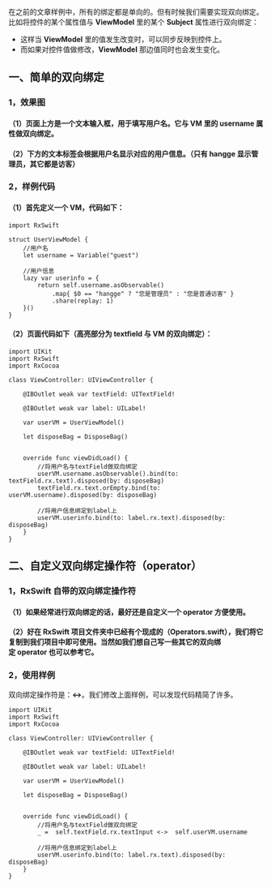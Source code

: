  在之前的文章样例中，所有的绑定都是单向的。但有时候我们需要实现双向绑定。比如将控件的某个属性值与 **ViewModel** 里的某个 **Subject** 属性进行双向绑定：
* 这样当 **ViewModel** 里的值发生改变时，可以同步反映到控件上。
* 而如果对控件值做修改，**ViewModel** 那边值同时也会发生变化。


## 一、简单的双向绑定

### 1，效果图
#### （1）页面上方是一个文本输入框，用于填写用户名。它与 VM 里的 username 属性做双向绑定。
#### （2）下方的文本标签会根据用户名显示对应的用户信息。（只有 hangge 显示管理员，其它都是访客）


### 2，样例代码

#### （1）首先定义一个 VM，代码如下：



```
import RxSwift
 
struct UserViewModel {
    //用户名
    let username = Variable("guest")
     
    //用户信息
    lazy var userinfo = {
        return self.username.asObservable()
            .map{ $0 == "hangge" ? "您是管理员" : "您是普通访客" }
            .share(replay: 1)
    }()
}

```

#### （2）页面代码如下（高亮部分为 textfield 与 VM 的双向绑定）：


```
import UIKit
import RxSwift
import RxCocoa
 
class ViewController: UIViewController {
 
    @IBOutlet weak var textField: UITextField!
     
    @IBOutlet weak var label: UILabel!
     
    var userVM = UserViewModel()
     
    let disposeBag = DisposeBag()
     
     
    override func viewDidLoad() {
        //将用户名与textField做双向绑定
        userVM.username.asObservable().bind(to: textField.rx.text).disposed(by: disposeBag)
        textField.rx.text.orEmpty.bind(to: userVM.username).disposed(by: disposeBag)
         
        //将用户信息绑定到label上
        userVM.userinfo.bind(to: label.rx.text).disposed(by: disposeBag)
    }
}

```

## 二、自定义双向绑定操作符（operator）
### 1，RxSwift 自带的双向绑定操作符
#### （1）如果经常进行双向绑定的话，最好还是自定义一个 operator 方便使用。
#### （2）好在 RxSwift 项目文件夹中已经有个现成的（Operators.swift），我们将它复制到我们项目中即可使用。当然如我们想自己写一些其它的双向绑定 operator 也可以参考它。



### 2，使用样例
双向绑定操作符是：**<->**。我们修改上面样例，可以发现代码精简了许多。


```
import UIKit
import RxSwift
import RxCocoa
 
class ViewController: UIViewController {
 
    @IBOutlet weak var textField: UITextField!
     
    @IBOutlet weak var label: UILabel!
     
    var userVM = UserViewModel()
     
    let disposeBag = DisposeBag()
     
     
    override func viewDidLoad() {
        //将用户名与textField做双向绑定
        _ =  self.textField.rx.textInput <->  self.userVM.username
 
        //将用户信息绑定到label上
        userVM.userinfo.bind(to: label.rx.text).disposed(by: disposeBag)
    }
}

```

